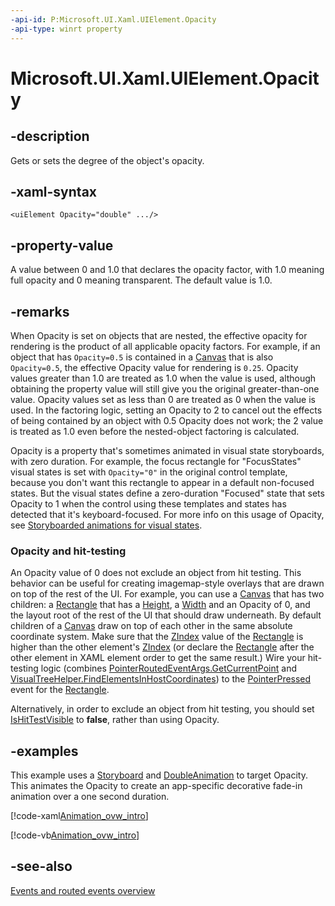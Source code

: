 ```yaml
---
-api-id: P:Microsoft.UI.Xaml.UIElement.Opacity
-api-type: winrt property
---
```


<!-- Property syntax
public double Opacity { get;  set; }
-->

# Microsoft.UI.Xaml.UIElement.Opacity

## -description
Gets or sets the degree of the object's opacity.

## -xaml-syntax
```xaml
<uiElement Opacity="double" .../>
```


## -property-value
A value between 0 and 1.0 that declares the opacity factor, with 1.0 meaning full opacity and 0 meaning transparent. The default value is 1.0.

## -remarks
When Opacity is set on objects that are nested, the effective opacity for rendering is the product of all applicable opacity factors. For example, if an object that has `Opacity=0.5` is contained in a [Canvas](../microsoft.ui.xaml.controls/canvas.md) that is also `Opacity=0.5`, the effective Opacity value for rendering is `0.25`. Opacity values greater than 1.0 are treated as 1.0 when the value is used, although obtaining the property value will still give you the original greater-than-one value. Opacity values set as less than 0 are treated as 0 when the value is used. In the factoring logic, setting an Opacity to 2 to cancel out the effects of being contained by an object with 0.5 Opacity does not work; the 2 value is treated as 1.0 even before the nested-object factoring is calculated.

Opacity is a property that's sometimes animated in visual state storyboards, with zero duration. For example, the focus rectangle for "FocusStates" visual states is set with `Opacity="0"` in the original control template, because you don't want this rectangle to appear in a default non-focused states. But the visual states define a zero-duration "Focused" state that sets Opacity to 1 when the control using these templates and states has detected that it's keyboard-focused. For more info on this usage of Opacity, see [Storyboarded animations for visual states](/previous-versions/windows/apps/jj819808(v=win.10)).

### Opacity and hit-testing

An Opacity value of 0 does not exclude an object from hit testing. This behavior can be useful for creating imagemap-style overlays that are drawn on top of the rest of the UI. For example, you can use a [Canvas](../microsoft.ui.xaml.controls/canvas.md) that has two children: a [Rectangle](../microsoft.ui.xaml.shapes/rectangle.md) that has a [Height](frameworkelement_height.md), a [Width](frameworkelement_width.md) and an Opacity of 0, and the layout root of the rest of the UI that should draw underneath. By default children of a [Canvas](../microsoft.ui.xaml.controls/canvas.md) draw on top of each other in the same absolute coordinate system. Make sure that the [ZIndex](/windows/winui/api/microsoft.ui.xaml.controls.canvas#xaml-attached-properties) value of the [Rectangle](../microsoft.ui.xaml.shapes/rectangle.md) is higher than the other element's [ZIndex](/windows/winui/api/microsoft.ui.xaml.controls.canvas#xaml-attached-properties) (or declare the [Rectangle](../microsoft.ui.xaml.shapes/rectangle.md) after the other element in XAML element order to get the same result.) Wire your hit-testing logic (combines [PointerRoutedEventArgs.GetCurrentPoint](/uwp/api/windows.ui.input.pointerpoint.getcurrentpoint(system.uint32)) and [VisualTreeHelper.FindElementsInHostCoordinates](/uwp/api/windows.ui.xaml.media.visualtreehelper.findelementsinhostcoordinates(windows.foundation.point,windows.ui.xaml.uielement))) to the [PointerPressed](uielement_pointerpressed.md) event for the [Rectangle](../microsoft.ui.xaml.shapes/rectangle.md).

Alternatively, in order to exclude an object from hit testing, you should set [IsHitTestVisible](uielement_ishittestvisible.md) to **false**, rather than using Opacity.

## -examples
This example uses a [Storyboard](../microsoft.ui.xaml.media.animation/storyboard.md) and [DoubleAnimation](../microsoft.ui.xaml.media.animation/doubleanimation.md) to target Opacity. This animates the Opacity to create an app-specific decorative fade-in animation over a one second duration.



[!code-xaml[Animation_ovw_intro](../microsoft.ui.xaml/code/animation_ovw_intro/csharp/Page.xaml#SnippetAnimation_ovw_intro)]

[!code-vb[Animation_ovw_intro](../microsoft.ui.xaml/code/animation_ovw_intro/vbnet/Page.xaml.vb#SnippetAnimation_ovw_intro_code)]

## -see-also
[Events and routed events overview](/windows/uwp/xaml-platform/events-and-routed-events-overview)
